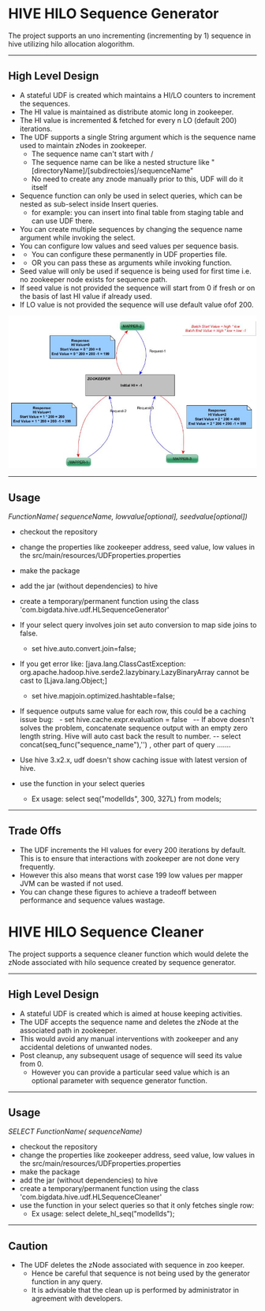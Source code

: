 # HIVE HILO Sequence Generator
The project supports an uno incrementing (incrementing by 1) sequence in hive utilizing hilo allocation alogorithm.

-----------------
High Level Design
-----------------

- A stateful UDF is created which maintains a HI/LO counters to increment the sequences.
- The HI value is maintained as distribute atomic long in zookeeper.
- The HI value is incremented & fetched for every n LO (default 200) iterations.
- The UDF supports a single String argument which is the sequence name used to maintain zNodes in zookeeper.
	- The sequence name can't start with /
	- The sequence name can be like a nested structure like "[directoryName]/[subdirectoies]/sequenceName"
    - No need to create any znode manually prior to this, UDF will do it itself
- Sequence function can only be used in select queries, which can be nested as sub-select inside Insert queries.
    - for example: you can insert into final table from staging table and can use UDF there.
- You can create multiple sequences by changing the sequence name argument while invoking the select. 
- You can configure low values and seed values per sequence basis.
- 	- You can configure these permanently in UDF properties file.
- 	- OR you can pass these as arguments while invoking function.
- Seed value will only be used if sequence is being used for first time i.e. no zookeeper node exists for sequence path.
- If seed value is not provided the sequence will start from 0 if fresh or on the basis of last HI value if already used.
- If LO value is not provided the sequence will use default value ofof 200.
 
![Alt text](/design.png?raw=true "Optional Title")


-----
Usage
-----
*FunctionName(<String> sequenceName, <int> lowvalue[optional], <long> seedvalue[optional])*

- checkout the repository
- change the properties like zookeeper address, seed value, low values in the src/main/resources/UDFproperties.properties
- make the package
- add the jar (without dependencies) to hive
- create a temporary/permanent function using the class 'com.bigdata.hive.udf.HLSequenceGenerator'
- If your select query involves join set auto conversion to map side joins to false. 
	- set hive.auto.convert.join=false;
- If you get error like: [java.lang.ClassCastException: org.apache.hadoop.hive.serde2.lazybinary.LazyBinaryArray cannot be cast to [Ljava.lang.Object;]
	- set hive.mapjoin.optimized.hashtable=false; 
- If sequence outputs same value for each row, this could be a caching issue bug:
    - set hive.cache.expr.evaluation = false
  
  -- If above doesn't solves the problem, concatenate sequence output with an empty zero length string. Hive will auto cast back the result to number.
  -- select concat(seq_func("sequence_name"),'') , other part of query .......  
  
- Use hive 3.x2.x, udf doesn't show caching issue with latest version of hive.

- use the function in your select queries
    - Ex usage: select seq("modelIds", 300, 327L) from models;
 
----------
Trade Offs
----------

- The UDF increments the HI values for every 200 iterations by default. This is to ensure that interactions with zookeeper are not done very frequently.
- However this also means that worst case 199 low values per mapper JVM can be wasted if not used.
- You can change these figures to achieve a tradeoff between performance and sequence values wastage.

# HIVE HILO Sequence Cleaner
The project supports a sequence cleaner function which would delete the zNode associated with hilo sequence created by sequence generator.

-----------------
High Level Design
-----------------

- A stateful UDF is created which is aimed at house keeping activities.
- The UDF accepts the sequence name and deletes the zNode at the associated path in zookeeper.
- This would avoid any manual interventions with zookeeper and any accidental deletions of unwanted nodes.
- Post cleanup, any subsequent usage of sequence will seed its value from 0.
	- However you can provide a particular seed value which is an optional parameter with sequence generator function.


-----
Usage
-----
*SELECT FunctionName(<String> sequenceName)*

- checkout the repository
- change the properties like zookeeper address, seed value, low values in the src/main/resources/UDFproperties.properties
- make the package
- add the jar (without dependencies) to hive
- create a temporary/permanent function using the class 'com.bigdata.hive.udf.HLSequenceCleaner'
- use the function in your select queries so that it only fetches single row:
    - Ex usage: select delete_hl_seq("modelIds");
 
--------
Caution
--------

- The UDF deletes the zNode associated with sequence in zoo keeper. 
	- Hence be careful that sequence is not being used by the generator function in any query.
	- It is advisable that the clean up is performed by administrator in agreement with developers.  
